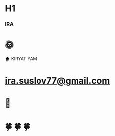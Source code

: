 # H1
### IRA ###

# :sun_with_face: 
:derelict_house: KIRYAT YAM 
# ira.suslov77@gmail.com #

# :sunflower: #
 
# :four_leaf_clover: :four_leaf_clover: :four_leaf_clover: #


